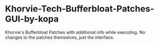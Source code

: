 # Khorvie-Tech-Bufferbloat-Patches-GUI-by-kopa
Khorvie's Bufferbloat Patches with additional info while executing. No changes to the patches themselves, just the interface.
